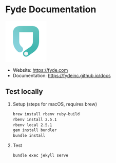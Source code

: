 # Fyde Documentation

![Fyde](imgs/fyde-logo.png)

- Website: <https://fyde.com>
- Documentation: <https://fydeinc.github.io/docs>

## Test locally

1. Setup (steps for macOS, requires brew)

    ```sh
    brew install rbenv ruby-build
    rbenv install 2.5.1
    rbenv local 2.5.1
    gem install bundler
    bundle install
    ```

1. Test

    ```sh
    bundle exec jekyll serve
    ```
